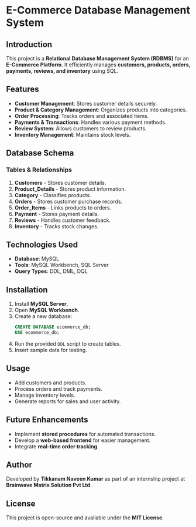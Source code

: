 # E-Commerce Database Management System

## Introduction
This project is a **Relational Database Management System (RDBMS)** for an **E-Commerce Platform**. It efficiently manages **customers, products, orders, payments, reviews, and inventory** using SQL.

## Features
- **Customer Management**: Stores customer details securely.
- **Product & Category Management**: Organizes products into categories.
- **Order Processing**: Tracks orders and associated items.
- **Payments & Transactions**: Handles various payment methods.
- **Review System**: Allows customers to review products.
- **Inventory Management**: Maintains stock levels.

## Database Schema
### **Tables & Relationships**
1. **Customers** - Stores customer details.
2. **Product_Details** - Stores product information.
3. **Category** - Classifies products.
4. **Orders** - Stores customer purchase records.
5. **Order_Items** - Links products to orders.
6. **Payment** - Stores payment details.
7. **Reviews** - Handles customer feedback.
8. **Inventory** - Tracks stock changes.

## Technologies Used
- **Database**: MySQL
- **Tools**: MySQL Workbench, SQL Server
- **Query Types**: DDL, DML, DQL

## Installation
1. Install **MySQL Server**.
2. Open **MySQL Workbench**.
3. Create a new database:
   ```sql
   CREATE DATABASE ecommerce_db;
   USE ecommerce_db;
   ```
4. Run the provided `DDL` script to create tables.
5. Insert sample data for testing.

## Usage
- Add customers and products.
- Process orders and track payments.
- Manage inventory levels.
- Generate reports for sales and user activity.

## Future Enhancements
- Implement **stored procedures** for automated transactions.
- Develop a **web-based frontend** for easier management.
- Integrate **real-time order tracking**.

## Author
Developed by **Tikkanam Naveen Kumar** as part of an internship project at **Brainwave Matrix Solution Pvt Ltd**.

## License
This project is open-source and available under the **MIT License**.

